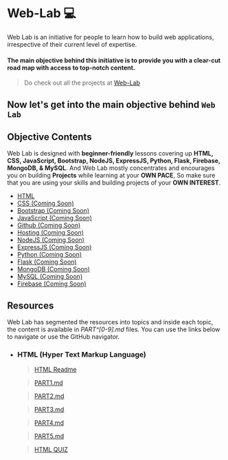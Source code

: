 # Web-Lab 💻
Web Lab is an initiative for people to learn how to build web applications, irrespective of their current level of expertise.

#### The main objective behind this initiative is to provide you with a clear-cut road map with access to top-notch content.

> Do check out all the projects at [Web-Lab](https://saijeevanpuchakayala.github.io/Web-Lab/)

## Now let's get into the main objective behind `Web Lab`

## Objective Contents

Web Lab is designed with **beginner-friendly** lessons covering up **HTML, CSS, JavaScript, Bootstrap, NodeJS, ExpressJS, Python, Flask, Firebase, MongoDB, & MySQL**. And Web Lab mostly concentrates and encourages you on building **Projects** while learning at your **OWN PACE**, So make sure that you are using your skills and building projects of your **OWN INTEREST**.


- [HTML](/HTML/ReadME.md)
- [CSS (Coming Soon)](/CSS/ReadME.md) 
- [Bootstrap (Coming Soon)](/Bootstrap/ReadME.md)
- [JavaScript (Coming Soon)](/JavaScript/ReadME.md)
- [Github (Coming Soon)](/Github/ReadME.md)
- [Hosting (Coming Soon)](/Hosting/ReadME.md)
- [NodeJS (Coming Soon)](/NodeJS/ReadME.md)
- [ExpressJS (Coming Soon)](/ExpressJS/ReadME.md)
- [Python (Coming Soon)](/Python/ReadME.md)
- [Flask (Coming Soon)](/Flask/ReadME.md)
- [MongoDB (Coming Soon)](/MongoDB/ReadME.md)
- [MySQL (Coming Soon)](/MySQL/ReadME.md)
- [Firebase (Coming Soon)](/Firebase/ReadME.md)


## Resources

Web Lab has segmented the resources into topics and inside each topic, the content is available in _PART^[0-9].md_ files. You can use the links below to navigate or use the GitHub navigator.

* ### HTML (Hyper Text Markup Language)
  > [HTML Readme]()

  > [PART1.md]()

  > [PART2.md]()

  > [PART3.md]()

  > [PART4.md]()

  > [PART5.md]()

  > [HTML QUIZ]()
